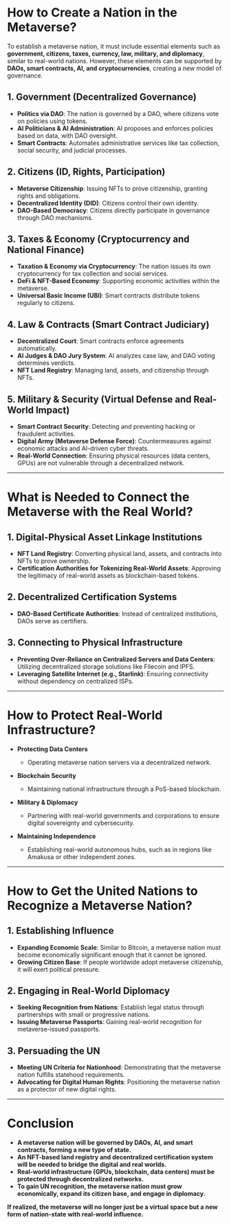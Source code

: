 # How to Create a Nation in the Metaverse?

To establish a metaverse nation, it must include essential elements such as **government, citizens, taxes, currency, law, military, and diplomacy**, similar to real-world nations. However, these elements can be supported by **DAOs, smart contracts, AI, and cryptocurrencies**, creating a new model of governance.

## 1. Government (Decentralized Governance)
- **Politics via DAO**: The nation is governed by a DAO, where citizens vote on policies using tokens.
- **AI Politicians & AI Administration**: AI proposes and enforces policies based on data, with DAO oversight.
- **Smart Contracts**: Automates administrative services like tax collection, social security, and judicial processes.

## 2. Citizens (ID, Rights, Participation)
- **Metaverse Citizenship**: Issuing NFTs to prove citizenship, granting rights and obligations.
- **Decentralized Identity (DID)**: Citizens control their own identity.
- **DAO-Based Democracy**: Citizens directly participate in governance through DAO mechanisms.

## 3. Taxes & Economy (Cryptocurrency and National Finance)
- **Taxation & Economy via Cryptocurrency**: The nation issues its own cryptocurrency for tax collection and social services.
- **DeFi & NFT-Based Economy**: Supporting economic activities within the metaverse.
- **Universal Basic Income (UBI)**: Smart contracts distribute tokens regularly to citizens.

## 4. Law & Contracts (Smart Contract Judiciary)
- **Decentralized Court**: Smart contracts enforce agreements automatically.
- **AI Judges & DAO Jury System**: AI analyzes case law, and DAO voting determines verdicts.
- **NFT Land Registry**: Managing land, assets, and citizenship through NFTs.

## 5. Military & Security (Virtual Defense and Real-World Impact)
- **Smart Contract Security**: Detecting and preventing hacking or fraudulent activities.
- **Digital Army (Metaverse Defense Force)**: Countermeasures against economic attacks and AI-driven cyber threats.
- **Real-World Connection**: Ensuring physical resources (data centers, GPUs) are not vulnerable through a decentralized network.

---

# What is Needed to Connect the Metaverse with the Real World?

## 1. Digital-Physical Asset Linkage Institutions
- **NFT Land Registry**: Converting physical land, assets, and contracts into NFTs to prove ownership.
- **Certification Authorities for Tokenizing Real-World Assets**: Approving the legitimacy of real-world assets as blockchain-based tokens.

## 2. Decentralized Certification Systems
- **DAO-Based Certificate Authorities**: Instead of centralized institutions, DAOs serve as certifiers.

## 3. Connecting to Physical Infrastructure
- **Preventing Over-Reliance on Centralized Servers and Data Centers**: Utilizing decentralized storage solutions like Filecoin and IPFS.
- **Leveraging Satellite Internet (e.g., Starlink)**: Ensuring connectivity without dependency on centralized ISPs.

---

# How to Protect Real-World Infrastructure?

- **Protecting Data Centers**
  - Operating metaverse nation servers via a decentralized network.

- **Blockchain Security**
  - Maintaining national infrastructure through a PoS-based blockchain.

- **Military & Diplomacy**
  - Partnering with real-world governments and corporations to ensure digital sovereignty and cybersecurity.

- **Maintaining Independence**
  - Establishing real-world autonomous hubs, such as in regions like Amakusa or other independent zones.

---

# How to Get the United Nations to Recognize a Metaverse Nation?

## 1. Establishing Influence
- **Expanding Economic Scale**: Similar to Bitcoin, a metaverse nation must become economically significant enough that it cannot be ignored.
- **Growing Citizen Base**: If people worldwide adopt metaverse citizenship, it will exert political pressure.

## 2. Engaging in Real-World Diplomacy
- **Seeking Recognition from Nations**: Establish legal status through partnerships with small or progressive nations.
- **Issuing Metaverse Passports**: Gaining real-world recognition for metaverse-issued passports.

## 3. Persuading the UN
- **Meeting UN Criteria for Nationhood**: Demonstrating that the metaverse nation fulfills statehood requirements.
- **Advocating for Digital Human Rights**: Positioning the metaverse nation as a protector of new digital rights.

---

# Conclusion

- **A metaverse nation will be governed by DAOs, AI, and smart contracts, forming a new type of state.**
- **An NFT-based land registry and decentralized certification system will be needed to bridge the digital and real worlds.**
- **Real-world infrastructure (GPUs, blockchain, data centers) must be protected through decentralized networks.**
- **To gain UN recognition, the metaverse nation must grow economically, expand its citizen base, and engage in diplomacy.**

**If realized, the metaverse will no longer just be a virtual space but a new form of nation-state with real-world influence.**
